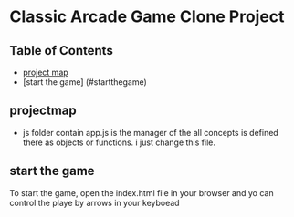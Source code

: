 # Classic Arcade Game Clone Project

## Table of Contents

- [project map](#projectmap)
- [start the game] (#startthegame)


## projectmap

- js folder contain app.js  is the manager of the all concepts is defined there as objects or functions. i just change this file. 


## start the game
To start the game, open the index.html file in your browser and yo can control the playe by arrows in your keyboead 
